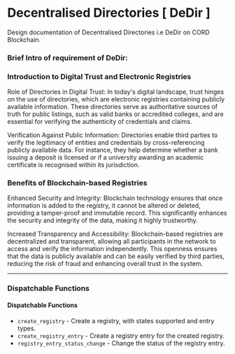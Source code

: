 # Decentralised Directories [ DeDir ] 

Design documentation of Decentralised Directories i.e DeDir on CORD Blockchain.

### Brief Intro of requirement of DeDir:

### Introduction to Digital Trust and Electronic Registries

Role of Directories in Digital Trust: In today's digital landscape, trust hinges on the use of directories, which are electronic registries containing publicly available information. These directories serve as authoritative sources of truth for public listings, such as valid banks or accredited colleges, and are essential for verifying the authenticity of credentials and claims.

Verification Against Public Information: Directories enable third parties to verify the legitimacy of entities and credentials by cross-referencing publicly available data. For instance, they help determine whether a bank issuing a deposit is licensed or if a university awarding an academic certificate is recognised within its jurisdiction.

### Benefits of Blockchain-based Registries

Enhanced Security and Integrity: Blockchain technology ensures that once information is added to the registry, it cannot be altered or deleted, providing a tamper-proof and immutable record. This significantly enhances the security and integrity of the data, making it highly trustworthy.

Increased Transparency and Accessibility: Blockchain-based registries are decentralized and transparent, allowing all participants in the network to access and verify the information independently. This openness ensures that the data is publicly available and can be easily verified by third parties, reducing the risk of fraud and enhancing overall trust in the system.

--- 

### Dispatchable Functions

#### Dispatchable Functions

 * `create_registry` - Create a registry, with states supported and entry types.
 * `create_registry_entry` - Create a registry entry for the created registry. 
 * `registry_entry_status_change` - Change the status of the registry entry.
 